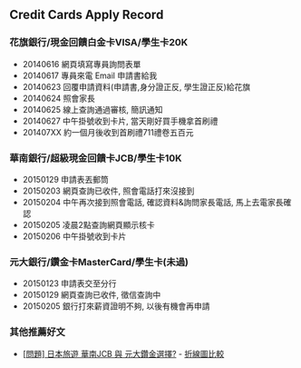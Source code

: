 ## Credit Cards Apply Record

### 花旗銀行/現金回饋白金卡VISA/學生卡20K 

* 20140616 網頁填寫專員詢問表單
* 20140617 專員來電 Email 申請書給我
* 20140623 回覆申請資料(申請書,身分證正反, 學生證正反)給花旗
* 20140624 照會家長
* 20140625 線上查詢通過審核, 簡訊通知
* 20140627 中午掛號收到卡片, 當天剛好買手機拿首刷禮
* 201407XX 約一個月後收到首刷禮711禮卷五百元

### 華南銀行/超級現金回饋卡JCB/學生卡10K 

* 20150129 申請表丟郵筒
* 20150203 網頁查詢已收件, 照會電話打來沒接到
* 20150204 中午再次接到照會電話, 確認資料&詢問家長電話, 馬上去電家長確認
* 20150205 凌晨2點查詢網頁顯示核卡
* 20150206 中午掛號收到卡片

### 元大銀行/鑽金卡MasterCard/學生卡(未過)

* 20150123 申請表交至分行
* 20150129 網頁查詢已收件, 徵信查詢中
* 20150205 銀行打來薪資證明不夠, 以後有機會再申請

### 其他推薦好文

* [[問題] 日本旅遊 華南JCB 與 元大鑽金選擇?](https://www.ptt.cc/bbs/creditcard/M.1422814681.A.B6A.html) - [折線圖比較](http://ppt.cc/HySo)
